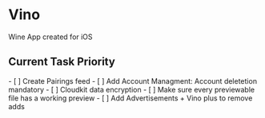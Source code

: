 <h1>Vino</h1>
<p>Wine App created for iOS</p>

<h2>Current Task Priority</h2>
- [ ] Create Pairings feed
- [ ] Add Account Managment: Account deletetion mandatory
- [ ] Cloudkit data encryption
- [ ] Make sure every previewable file has a working preview
- [ ] Add Advertisements + Vino plus to remove adds


